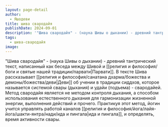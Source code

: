 ```yaml
---
layout: page-detail
author:
  - Яшодеви
title: шива свародайя
publishDate: 2024-09-01
description: '"Шива свародайя" - (наука Шивы о дыхании) - древний тантрический текст, написанный как беседа между Шивой и Парвати. В тексте Шива рассказывает Деви об учении в традиции сиддхов, которое называется системой свары (дыхания) и удайи (подъема) - свародайей.'
tags:
  - шива-свародайя
image:
---
```

"Шива свародайя" - (наука Шивы о дыхании) - древний тантрический текст, написанный как беседа между Шивой и [[религия и философия/боги и святые нашей традиции/парвати|Парвати]]. В тексте Шива рассказывает [[религия и философия/санатана дхарма/божества и демоны/божества/деви|Деви]] об учении в традиции сиддхов, которое называется системой свары (дыхания) и удайи (подъема) - свародайей. Метод свародайя является не методом контроля дыхания, а способом использования естественного дыхания для гармонизации жизненной энергии, выполнения действий и прочего. Практикуя этот метод, йогин учится управлять работой каналов [[религия и философия/йога/лайя-йога/шакти-янтра/нади/ида и пингала|ида и пингала]], и определять, время активности свары.

